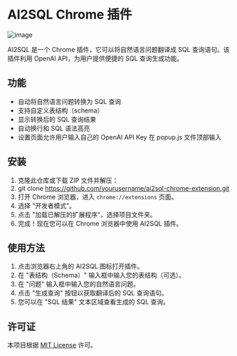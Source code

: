 # AI2SQL Chrome 插件

![image](https://user-images.githubusercontent.com/17562650/228530127-deda4ac8-1886-4707-8118-d06661c5b35b.png)


AI2SQL 是一个 Chrome 插件，它可以将自然语言问题翻译成 SQL 查询语句。该插件利用 OpenAI API，为用户提供便捷的 SQL 查询生成功能。

## 功能

- 自动将自然语言问题转换为 SQL 查询
- 支持自定义表结构（schema）
- 显示转换后的 SQL 查询结果
- 自动换行和 SQL 语法高亮
- 设置页面允许用户输入自己的 OpenAI API Key  在 popup.js 文件顶部输入

## 安装

1. 克隆此仓库或下载 ZIP 文件并解压：
2. git clone https://github.com/yourusername/ai2sql-chrome-extension.git
3. 打开 Chrome 浏览器，进入 `chrome://extensions` 页面。
4. 选择 "开发者模式"。
5. 点击 "加载已解压的扩展程序"，选择项目文件夹。
6. 完成！现在您可以在 Chrome 浏览器中使用 AI2SQL 插件。

## 使用方法

1. 点击浏览器右上角的 AI2SQL 图标打开插件。
2. 在 "表结构（Schema）" 输入框中输入您的表结构（可选）。
3. 在 "问题" 输入框中输入您的自然语言问题。
4. 点击 "生成查询" 按钮以获取翻译后的 SQL 查询语句。
5. 您可以在 "SQL 结果" 文本区域查看生成的 SQL 查询。


## 许可证
本项目根据 [MIT License](./LICENSE) 许可。




